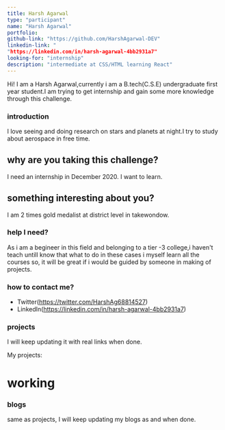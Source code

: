 ```yaml
---
title: Harsh Agarwal
type: "participant"
name: "Harsh Agarwal"
portfolio: 
github-link: "https://github.com/HarshAgarwal-DEV"
linkedin-link: "
"https://linkedin.com/in/harsh-agarwal-4bb2931a7"
looking-for: "internship"
description: "intermediate at CSS/HTML learning React"
---
```


Hi! I am a Harsh Agarwal,currently i am a B.tech(C.S.E) undergraduate  first year student.I am trying to get internship and gain some more knowledge through this challenge.

### introduction

I love seeing and doing research on stars and planets at night.I try to study about aerospace in free time.

## why are you taking this challenge?

I need an internship in December 2020.
I want to learn.

## something interesting about you?

I am 2 times gold medalist at district level in takewondow.


### help I need?

As i am a begineer in this field and belonging to a tier -3 college,i haven't teach untill know that what to do in these cases i myself learn all the courses so, it will be great if i would be guided by  someone in making of projects.

### how to contact me?

- Twitter(https://twitter.com/HarshAg68814527)
- LinkedIn(https://linkedin.com/in/harsh-agarwal-4bb2931a7)

### projects

 I will keep updating it with real links when done.

My projects:
# working

### blogs

same as projects, I will keep updating my blogs as and when done.
